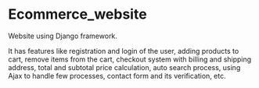 # Ecommerce_website
Website using Django framework.

It has features like registration
and login of the user, adding products to cart, remove
items from the cart, checkout system with billing and shipping
address, total and subtotal price calculation, auto search process,
using Ajax to handle few processes, contact form and its
verification, etc.
